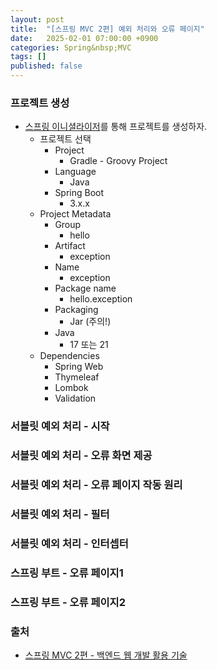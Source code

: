 ```yaml
---
layout: post
title:  "[스프링 MVC 2편] 예외 처리와 오류 페이지"
date:   2025-02-01 07:00:00 +0900
categories: Spring&nbsp;MVC
tags: []
published: false
---
```


### 프로젝트 생성

- [스프링 이니셜라이저](https://start.spring.io/)를 통해 프로젝트를 생성하자.
    - 프로젝트 선택
      - Project
        - Gradle - Groovy Project
      - Language
        - Java
      - Spring Boot
        - 3.x.x
    - Project Metadata
        - Group
          - hello
        - Artifact
          - exception
        - Name
          - exception
        - Package name
          - hello.exception
        - Packaging
          - Jar (주의!)
        - Java
          - 17 또는 21
    - Dependencies
        - Spring Web
        - Thymeleaf
        - Lombok
        - Validation

### 서블릿 예외 처리 - 시작
### 서블릿 예외 처리 - 오류 화면 제공
### 서블릿 예외 처리 - 오류 페이지 작동 원리
### 서블릿 예외 처리 - 필터
### 서블릿 예외 처리 - 인터셉터
### 스프링 부트 - 오류 페이지1
### 스프링 부트 - 오류 페이지2

### 출처

- [스프링 MVC 2편 - 백엔드 웹 개발 활용 기술](https://www.inflearn.com/course/%EC%8A%A4%ED%94%84%EB%A7%81-mvc-2)
